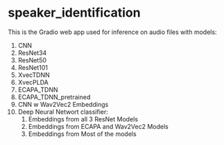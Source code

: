# speaker_identification

This is the Gradio web app used for inference on audio files with models:

1. CNN
2. ResNet34
3. ResNet50
4. ResNet101
5. XvecTDNN
6. XvecPLDA
7. ECAPA_TDNN
8. ECAPA_TDNN_pretrained
9. CNN w Wav2Vec2 Embeddings
10. Deep Neural Networt classifier:
    1. Embeddings from all 3 ResNet Models
    2. Embeddings from ECAPA and Wav2Vec2 Models
    3. Embeddings from Most of the models
